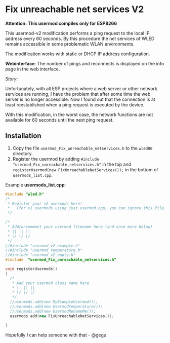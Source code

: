# Fix unreachable net services V2

**Attention: This usermod compiles only for ESP8266**

This usermod-v2 modification performs a ping request to the local IP address every 60 seconds. By this procedure the net services of WLED remains accessible in some problematic WLAN environments.

The modification works with static or DHCP IP address configuration.

**Webinterface**: The number of pings and reconnects is displayed on the info page in the web interface.

_Story:_

Unfortunately, with all ESP projects where a web server or other network services are running, I have the problem that after some time the web server is no longer accessible.  Now I found out that the connection is at least reestablished when a ping request is executed by the device.

With this modification, in the worst case, the network functions are not available for 60 seconds until the next ping request.

## Installation

1. Copy the file `usermod_Fix_unreachable_netservices.h` to the `wled00` directory.
2. Register the usermod by adding `#include "usermod_Fix_unreachable_netservices.h"` in the top and `registerUsermod(new FixUnreachableNetServices());` in the bottom of `usermods_list.cpp`.

Example **usermods_list.cpp**:

```cpp
#include "wled.h"
/*
 * Register your v2 usermods here!
 *   (for v1 usermods using just usermod.cpp, you can ignore this file)
 */

/*
 * Add/uncomment your usermod filename here (and once more below)
 * || || ||
 * \/ \/ \/
 */
//#include "usermod_v2_example.h"
//#include "usermod_temperature.h"
//#include "usermod_v2_empty.h"
#include  "usermod_Fix_unreachable_netservices.h"

void registerUsermods()
{
  /*
   * Add your usermod class name here
   * || || ||
   * \/ \/ \/
   */
  //usermods.add(new MyExampleUsermod());
  //usermods.add(new UsermodTemperature());
  //usermods.add(new UsermodRenameMe());
  usermods.add(new FixUnreachableNetServices());

}
```

Hopefully I can help someone with that - @gegu
